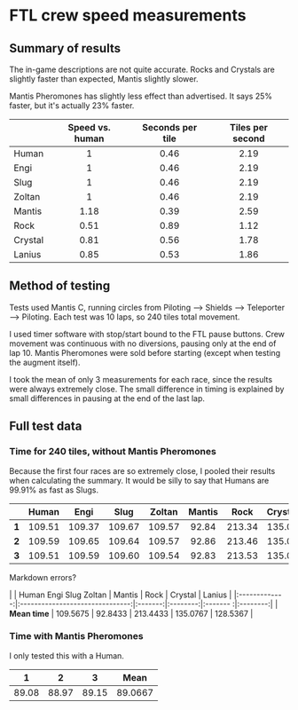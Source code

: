 # FTL crew speed measurements

## Summary of results

The in-game descriptions are not quite accurate. Rocks and Crystals are slightly faster than expected, Mantis slightly slower.

Mantis Pheromones has slightly less effect than advertised. It says 25% faster, but it's actually 23% faster.

|         | Speed vs. human | Seconds per tile | Tiles per second |
|---------|:---------------:|:----------------:|:----------------:|
| Human   | 1               | 0.46             | 2.19             |
| Engi    | 1               | 0.46             | 2.19             |
| Slug    | 1               | 0.46             | 2.19             |
| Zoltan  | 1               | 0.46             | 2.19             |
| Mantis  | 1.18            | 0.39             | 2.59             |
| Rock    | 0.51            | 0.89             | 1.12             |
| Crystal | 0.81            | 0.56             | 1.78             |
| Lanius  | 0.85            | 0.53             | 1.86             |

## Method of testing

Tests used Mantis C, running circles from Piloting --> Shields --> Teleporter --> Piloting. Each test was 10 laps, so 240 tiles total movement.

I used timer software with stop/start bound to the FTL pause buttons. Crew movement was continuous with no diversions, pausing only at the end of lap 10. Mantis Pheromones were sold before starting (except when testing the augment itself).

I took the mean of only 3 measurements for each race, since the results were always extremely close. The small difference in timing is explained by small differences in pausing at the end of the last lap.

## Full test data

### Time for 240 tiles, without Mantis Pheromones

Because the first four races are so extremely close, I pooled their results when calculating the summary. It would be silly to say that Humans are 99.91% as fast as Slugs.

|          | Human  | Engi   | Slug   | Zoltan | Mantis | Rock   | Crystal | Lanius |
|:--------:|:------:|:------:|:------:|:------:|:------:|:------:|:-------:|:------:|
| **1**    | 109.51 | 109.37 | 109.67 | 109.57 | 92.84  | 213.34 | 135.08  | 128.38 |
| **2**    | 109.59 | 109.65 | 109.64 | 109.57 | 92.86  | 213.46 | 135.08  | 128.55 |
| **3**    | 109.51 | 109.59 | 109.60 | 109.54 | 92.83  | 213.53 | 135.07  | 128.68 |

Markdown errors?

|               | Human  Engi  Slug Zoltan | Mantis  | Rock     | Crystal  | Lanius   |
|:-------------:|:-------------------------------:|:-------:|:--------:|:------- :|:--------:|
| **Mean time** | 109.5675                        | 92.8433 | 213.4433 | 135.0767 | 128.5367 |

### Time with Mantis Pheromones

I only tested this with a Human.

| 1     | 2     | 3     | Mean    |
|:-----:|:-----:|:-----:|:-------:|
| 89.08 | 88.97 | 89.15 | 89.0667 |

